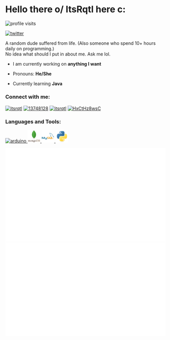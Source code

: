 # Hello there o/ ItsRqtl here c:

![profile visits](https://komarev.com/ghpvc/?username=ItsRqtl&color=green)

[![twitter](https://img.shields.io/twitter/follow/itsrqtl?logo=twitter&style=for-the-badge)](https://twitter.com/itsrqtl)

A random dude suffered from life. (Also someone who spend 10+ hours daily on programming.)  
No idea what should I put in about me. Ask me lol.

- I am currently working on **anything I want**

- Pronouns: **He/She**

- Currently learning **Java**


<h3 align="left">Connect with me:</h3>
<p align="left">
<a href="https://twitter.com/itsrqtl" target="blank"><img align="center" src="https://raw.githubusercontent.com/rahuldkjain/github-profile-readme-generator/master/src/images/icons/Social/twitter.svg" alt="itsrqtl" height="30" width="40" /></a>
<a href="https://stackoverflow.com/users/13748128" target="blank"><img align="center" src="https://raw.githubusercontent.com/rahuldkjain/github-profile-readme-generator/master/src/images/icons/Social/stack-overflow.svg" alt="13748128" height="30" width="40" /></a>
<a href="https://www.youtube.com/c/itsrqtl" target="blank"><img align="center" src="https://raw.githubusercontent.com/rahuldkjain/github-profile-readme-generator/master/src/images/icons/Social/youtube.svg" alt="itsrqtl" height="30" width="40" /></a>
<a href="https://discord.gg/HxCtHz8wsC" target="blank"><img align="center" src="https://raw.githubusercontent.com/rahuldkjain/github-profile-readme-generator/master/src/images/icons/Social/discord.svg" alt="HxCtHz8wsC" height="30" width="40" /></a>
</p>

<h3 align="left">Languages and Tools:</h3>
<p align="left"> <a href="https://www.arduino.cc/" target="_blank" rel="noreferrer"> <img src="https://cdn.worldvectorlogo.com/logos/arduino-1.svg" alt="arduino" width="40" height="40"/> </a> <a href="https://www.mongodb.com/" target="_blank" rel="noreferrer"> <img src="https://raw.githubusercontent.com/devicons/devicon/master/icons/mongodb/mongodb-original-wordmark.svg" alt="mongodb" width="40" height="40"/> </a> <a href="https://www.mysql.com/" target="_blank" rel="noreferrer"> <img src="https://raw.githubusercontent.com/devicons/devicon/master/icons/mysql/mysql-original-wordmark.svg" alt="mysql" width="40" height="40"/> </a> <a href="https://www.python.org" target="_blank" rel="noreferrer"> <img src="https://raw.githubusercontent.com/devicons/devicon/master/icons/python/python-original.svg" alt="python" width="40" height="40"/> </a> </p>

![github statistics](https://raw.githubusercontent.com/ItsRqtl/github-stats/master/generated/overview.svg#gh-dark-mode-only)
![github statistics](https://raw.githubusercontent.com/ItsRqtl/github-stats/master/generated/languages.svg#gh-dark-mode-only)
